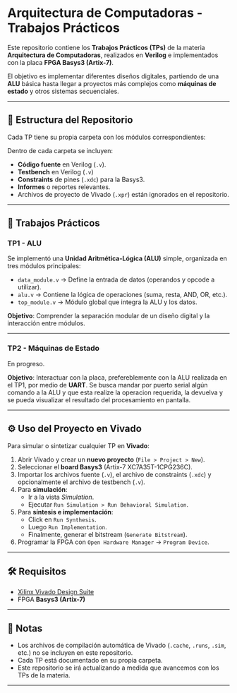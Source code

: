 # Arquitectura de Computadoras - Trabajos Prácticos

Este repositorio contiene los **Trabajos Prácticos (TPs)** de la materia **Arquitectura de Computadoras**, realizados en **Verilog** e implementados con la placa **FPGA Basys3 (Artix-7)**.  

El objetivo es implementar diferentes diseños digitales, partiendo de una **ALU** básica hasta llegar a proyectos más complejos como **máquinas de estado** y otros sistemas secuenciales.

---

## 📂 Estructura del Repositorio

Cada TP tiene su propia carpeta con los módulos correspondientes:


Dentro de cada carpeta se incluyen:
- **Código fuente** en Verilog (`.v`).
- **Testbench** en Verilog (`.v`)
- **Constraints** de pines (`.xdc`) para la Basys3.
- **Informes** o reportes relevantes.
- Archivos de proyecto de Vivado (`.xpr`) están ignorados en el repositorio.

---

## 🧩 Trabajos Prácticos

### TP1 - ALU
Se implementó una **Unidad Aritmética-Lógica (ALU)** simple, organizada en tres módulos principales:

- `data_module.v` → Define la entrada de datos (operandos y opcode a utilizar).  
- `alu.v` → Contiene la lógica de operaciones (suma, resta, AND, OR, etc.).  
- `top_module.v` → Módulo global que integra la ALU y los datos.  

**Objetivo**: Comprender la separación modular de un diseño digital y la interacción entre módulos.

---

### TP2 - Máquinas de Estado
En progreso.  

**Objetivo**: Interactuar con la placa, prefereblemente con la ALU realizada en el TP1, por medio de **UART**. Se busca mandar por puerto serial algún comando a la ALU y que esta realize la operacion requerida, la devuelva y se pueda visualizar el resultado del procesamiento en pantalla.

---

## ⚙️ Uso del Proyecto en Vivado

Para simular o sintetizar cualquier TP en **Vivado**:

1. Abrir Vivado y crear un **nuevo proyecto** (`File > Project > New`).  
2. Seleccionar el **board Basys3** (Artix-7 XC7A35T-1CPG236C).  
3. Importar los archivos fuente (`.v`), el archivo de constraints (`.xdc`) y opcionalmente el archivo de testbench (`.v`).  
4. Para **simulación**:
   - Ir a la vista *Simulation*.  
   - Ejecutar `Run Simulation > Run Behavioral Simulation`.  
5. Para **síntesis e implementación**:
   - Click en `Run Synthesis`.  
   - Luego `Run Implementation`.  
   - Finalmente, generar el bitstream (`Generate Bitstream`).  
6. Programar la FPGA con `Open Hardware Manager` → `Program Device`.

---

## 🛠️ Requisitos

- [Xilinx Vivado Design Suite](https://www.xilinx.com/support/download.html)  
- FPGA **Basys3 (Artix-7)**  

---

## 📌 Notas

- Los archivos de compilación automática de Vivado (`.cache`, `.runs`, `.sim`, etc.) no se incluyen en este repositorio.  
- Cada TP está documentado en su propia carpeta.  
- Este repositorio se irá actualizando a medida que avancemos con los TPs de la materia.  

---
